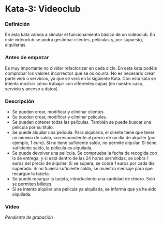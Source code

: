 # Kata-3: Videoclub


### Definición
En esta kata vamos a simular el funcionamiento básico de un videoclub. En este videoclub se podrá gestionar clientes, películas y, por supuesto, alquilarlas.


### Antes de empezar
Es muy importante no olvidar refactorizar en cada ciclo. En esta kata podéis comprobar los valores incorrectos que se os ocurra. No es necesario crear parte web o servicios, ya que se verá en la siguiente Kata. Con esta kata se intenta mostrar cómo trabajar con diferentes capas (en nuestro caso, servicio y acceso a datos).


### Descripción
- Se pueden crear, modificar y eliminar clientes.
- Se pueden crear, modificar y eliminar películas.
- Se pueden obtener todas las películas. También se puede buscar una película por su título.
- Se puede alquilar una película. Para alquilarla, el cliente tiene que tener un mínimo de saldo, correspondiente al precio de un día de alquiler (por ejemplo, 1 euro). Si no tiene suficiente saldo, no permite alquilar. Si tiene suficiente saldo, la película es alquilada.
- Se puede devolver una película. Se comprueba la fecha de recogida con la de entrega, y si está dentro de las 24 horas permitidas, se cobra 1 euros del precio de alquiler. Si se supera, se cobra 1 euros por cada día superado. Si no tuviera suficiente saldo, se muestra mensaje para que recargue la tarjeta.
- Se puede recargar la tarjeta, introduciento una cantidad de dinero. Solo se permiten billetes.
- Si se intenta alquilar una película ya alquilada, se informa que ya ha sido alquilada.

### Vídeo
*Pendiente de grabación*
